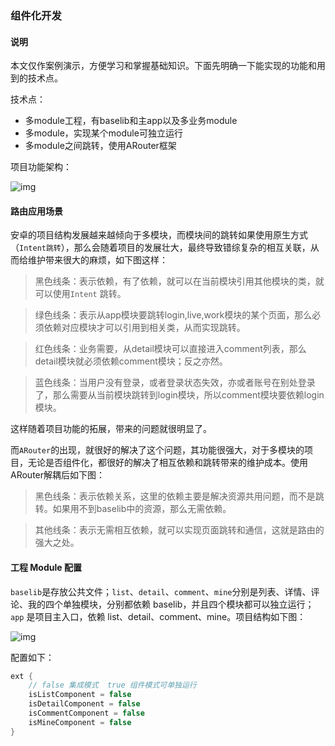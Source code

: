 ### 组件化开发

#### 说明

本文仅作案例演示，方便学习和掌握基础知识。下面先明确一下能实现的功能和用到的技术点。

技术点： 

- 多module工程，有baselib和主app以及多业务module
- 多module，实现某个module可独立运行
- 多module之间跳转，使用ARouter框架



项目功能架构：

![img](https://cheetah-mobile.feishu.cn/space/api/box/stream/download/asynccode/?code=Yzc2YTNmOTdkY2ZhNjAyYzhmN2UxYWU2M2E2Njk4N2VfdGlOckJJd05jSFZYeHhCbGhJSnVvY0t4eGxqbkdmRUxfVG9rZW46Ym94Y25yYWFtMGVYajlmcU5JdFdoaXpKcEdlXzE3NDA5OTA5OTc6MTc0MDk5NDU5N19WNA)

#### 路由应用场景

安卓的项目结构发展越来越倾向于多模块，而模块间的跳转如果使用原生方式（`Intent跳转`），那么会随着项目的发展壮大，最终导致错综复杂的相互关联，从而给维护带来很大的麻烦，如下图这样：



> 黑色线条：表示依赖，有了依赖，就可以在当前模块引用其他模块的类，就可以使用`Intent` 跳转。

> 绿色线条：表示从app模块要跳转login,live,work模块的某个页面，那么必须依赖对应模块才可以引用到相关类，从而实现跳转。

> 红色线条：业务需要，从detail模块可以直接进入comment列表，那么detail模块就必须依赖comment模块；反之亦然。

> 蓝色线条：当用户没有登录，或者登录状态失效，亦或者账号在别处登录了，那么需要从当前模块跳转到login模块，所以comment模块要依赖login模块。



这样随着项目功能的拓展，带来的问题就很明显了。

而`ARouter`的出现，就很好的解决了这个问题，其功能很强大，对于多模块的项目，无论是否组件化，都很好的解决了相互依赖和跳转带来的维护成本。使用ARouter解耦后如下图：



> 黑色线条：表示依赖关系，这里的依赖主要是解决资源共用问题，而不是跳转。如果用不到baselib中的资源，那么无需依赖。

> 其他线条：表示无需相互依赖，就可以实现页面跳转和通信，这就是路由的强大之处。

#### 工程 Module 配置

`baselib`是存放公共文件；`list`、`detail`、`comment`、`mine`分别是列表、详情、评论、我的四个单独模块，分别都依赖 baselib，并且四个模块都可以独立运行；`app` 是项目主入口，依赖 list、detail、comment、mine。项目结构如下图：

![img](https://cheetah-mobile.feishu.cn/space/api/box/stream/download/asynccode/?code=MzQwNTk1MjFiMDdlZGRhMTE3MjliZDBkM2M1NzEzZDhfQWJJQ0hZNTBZc0pVVVdkUmFrTjJzbEwwa0tQREJMRVZfVG9rZW46Ym94Y25saGlHWjEwOEpkR3lEb0FhYUdyQlBlXzE3NDA5OTA5OTc6MTc0MDk5NDU5N19WNA)

配置如下：

```Java
ext {
    // false 集成模式  true 组件模式可单独运行
    isListComponent = false
    isDetailComponent = false
    isCommentComponent = false
    isMineComponent = false
}
```
